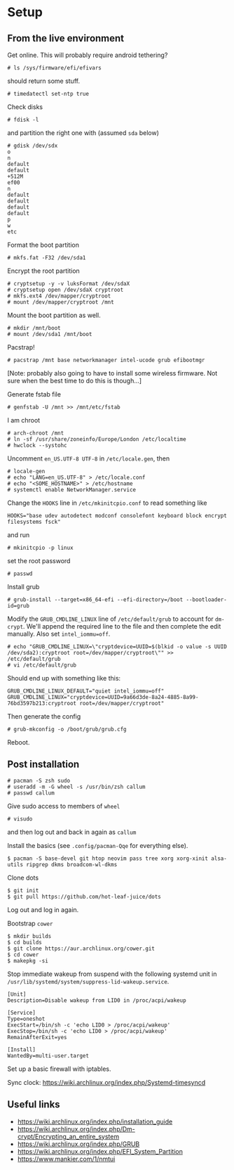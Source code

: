 # Setup

## From the live environment

Get online. This will probably require android tethering?

    # ls /sys/firmware/efi/efivars

should return some stuff.

    # timedatectl set-ntp true

Check disks

    # fdisk -l

and partition the right one with (assumed `sda` below)

    # gdisk /dev/sdx
    o
    n
    default
    default
    +512M
    ef00
    n
    default
    default
    default
    default
    p
    w
    etc

Format the boot partition

    # mkfs.fat -F32 /dev/sda1

Encrypt the root partition

    # cryptsetup -y -v luksFormat /dev/sdaX
    # cryptsetup open /dev/sdaX cryptroot
    # mkfs.ext4 /dev/mapper/cryptroot
    # mount /dev/mapper/cryptroot /mnt

Mount the boot partition as well.

    # mkdir /mnt/boot
    # mount /dev/sda1 /mnt/boot

Pacstrap!

    # pacstrap /mnt base networkmanager intel-ucode grub efibootmgr

[Note: probably also going to have to install some wireless firmware. Not sure
when the best time to do this is though...]

Generate fstab file

    # genfstab -U /mnt >> /mnt/etc/fstab

I am chroot

    # arch-chroot /mnt
    # ln -sf /usr/share/zoneinfo/Europe/London /etc/localtime
    # hwclock --systohc

Uncomment `en_US.UTF-8 UTF-8` in `/etc/locale.gen`, then

    # locale-gen
    # echo "LANG=en_US.UTF-8" > /etc/locale.conf
    # echo "<SOME_HOSTNAME>" > /etc/hostname
    # systemctl enable NetworkManager.service

Change the `HOOKS` line in `/etc/mkinitcpio.conf` to read something like

    HOOKS="base udev autodetect modconf consolefont keyboard block encrypt filesystems fsck"

and run

    # mkinitcpio -p linux

set the root password

    # passwd

Install grub

    # grub-install --target=x86_64-efi --efi-directory=/boot --bootloader-id=grub

Modify the `GRUB_CMDLINE_LINUX` line of `/etc/default/grub` to account for
`dm-crypt`. We'll append the required line to the file and then complete the
edit manually. Also set `intel_iommu=off`.

    # echo "GRUB_CMDLINE_LINUX=\"cryptdevice=UUID=$(blkid -o value -s UUID /dev/sda2):cryptroot root=/dev/mapper/cryptroot\"" >> /etc/default/grub
    # vi /etc/default/grub

Should end up with something like this:

    GRUB_CMDLINE_LINUX_DEFAULT="quiet intel_iommu=off"
    GRUB_CMDLINE_LINUX="cryptdevice=UUID=9a66d3de-8a24-4885-8a99-76bd3597b213:cryptroot root=/dev/mapper/cryptroot"

Then generate the config

    # grub-mkconfig -o /boot/grub/grub.cfg

Reboot.

## Post installation

    # pacman -S zsh sudo
    # useradd -m -G wheel -s /usr/bin/zsh callum
    # passwd callum

Give sudo access to members of `wheel`

    # visudo

and then log out and back in again as `callum`

Install the basics (see `.config/pacman-Qqe` for everything else).

    $ pacman -S base-devel git htop neovim pass tree xorg xorg-xinit alsa-utils ripgrep dkms broadcom-wl-dkms

Clone dots

    $ git init
    $ git pull https://github.com/hot-leaf-juice/dots

Log out and log in again.

Bootstrap `cower`

    $ mkdir builds
    $ cd builds
    $ git clone https://aur.archlinux.org/cower.git
    $ cd cower
    $ makepkg -si

Stop immediate wakeup from suspend with the following systemd unit in
`/usr/lib/systemd/system/suppress-lid-wakeup.service`.

    [Unit]
    Description=Disable wakeup from LID0 in /proc/acpi/wakeup

    [Service]
    Type=oneshot
    ExecStart=/bin/sh -c 'echo LID0 > /proc/acpi/wakeup'
    ExecStop=/bin/sh -c 'echo LID0 > /proc/acpi/wakeup'
    RemainAfterExit=yes

    [Install]
    WantedBy=multi-user.target

Set up a basic firewall with iptables.

Sync clock: https://wiki.archlinux.org/index.php/Systemd-timesyncd

## Useful links

- https://wiki.archlinux.org/index.php/installation_guide
- https://wiki.archlinux.org/index.php/Dm-crypt/Encrypting_an_entire_system
- https://wiki.archlinux.org/index.php/GRUB
- https://wiki.archlinux.org/index.php/EFI_System_Partition
- https://www.mankier.com/1/nmtui
